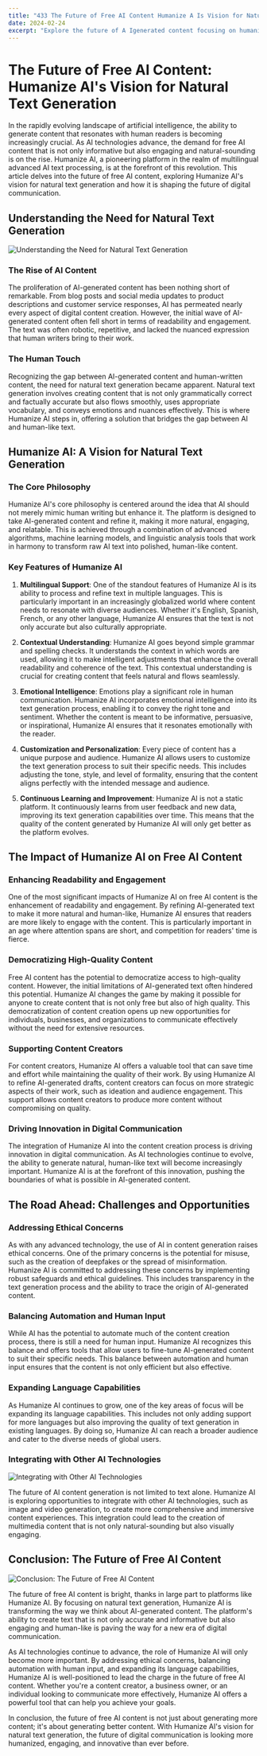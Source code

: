 ```yaml
---
title: "433 The Future of Free AI Content Humanize A Is Vision for Natural Text Generation"
date: 2024-02-24
excerpt: "Explore the future of A Igenerated content focusing on humanizing AI for more natural text generation"
---
```


# The Future of Free AI Content: Humanize AI's Vision for Natural Text Generation

In the rapidly evolving landscape of artificial intelligence, the ability to generate content that resonates with human readers is becoming increasingly crucial. As AI technologies advance, the demand for free AI content that is not only informative but also engaging and natural-sounding is on the rise. Humanize AI, a pioneering platform in the realm of multilingual advanced AI text processing, is at the forefront of this revolution. This article delves into the future of free AI content, exploring Humanize AI's vision for natural text generation and how it is shaping the future of digital communication.

## Understanding the Need for Natural Text Generation

![Understanding the Need for Natural Text Generation](/images/01.jpeg)


### The Rise of AI Content

The proliferation of AI-generated content has been nothing short of remarkable. From blog posts and social media updates to product descriptions and customer service responses, AI has permeated nearly every aspect of digital content creation. However, the initial wave of AI-generated content often fell short in terms of readability and engagement. The text was often robotic, repetitive, and lacked the nuanced expression that human writers bring to their work.

### The Human Touch

Recognizing the gap between AI-generated content and human-written content, the need for natural text generation became apparent. Natural text generation involves creating content that is not only grammatically correct and factually accurate but also flows smoothly, uses appropriate vocabulary, and conveys emotions and nuances effectively. This is where Humanize AI steps in, offering a solution that bridges the gap between AI and human-like text.

## Humanize AI: A Vision for Natural Text Generation

### The Core Philosophy

Humanize AI's core philosophy is centered around the idea that AI should not merely mimic human writing but enhance it. The platform is designed to take AI-generated content and refine it, making it more natural, engaging, and relatable. This is achieved through a combination of advanced algorithms, machine learning models, and linguistic analysis tools that work in harmony to transform raw AI text into polished, human-like content.

### Key Features of Humanize AI

1. **Multilingual Support**: One of the standout features of Humanize AI is its ability to process and refine text in multiple languages. This is particularly important in an increasingly globalized world where content needs to resonate with diverse audiences. Whether it's English, Spanish, French, or any other language, Humanize AI ensures that the text is not only accurate but also culturally appropriate.

2. **Contextual Understanding**: Humanize AI goes beyond simple grammar and spelling checks. It understands the context in which words are used, allowing it to make intelligent adjustments that enhance the overall readability and coherence of the text. This contextual understanding is crucial for creating content that feels natural and flows seamlessly.

3. **Emotional Intelligence**: Emotions play a significant role in human communication. Humanize AI incorporates emotional intelligence into its text generation process, enabling it to convey the right tone and sentiment. Whether the content is meant to be informative, persuasive, or inspirational, Humanize AI ensures that it resonates emotionally with the reader.

4. **Customization and Personalization**: Every piece of content has a unique purpose and audience. Humanize AI allows users to customize the text generation process to suit their specific needs. This includes adjusting the tone, style, and level of formality, ensuring that the content aligns perfectly with the intended message and audience.

5. **Continuous Learning and Improvement**: Humanize AI is not a static platform. It continuously learns from user feedback and new data, improving its text generation capabilities over time. This means that the quality of the content generated by Humanize AI will only get better as the platform evolves.

## The Impact of Humanize AI on Free AI Content

### Enhancing Readability and Engagement

One of the most significant impacts of Humanize AI on free AI content is the enhancement of readability and engagement. By refining AI-generated text to make it more natural and human-like, Humanize AI ensures that readers are more likely to engage with the content. This is particularly important in an age where attention spans are short, and competition for readers' time is fierce.

### Democratizing High-Quality Content

Free AI content has the potential to democratize access to high-quality content. However, the initial limitations of AI-generated text often hindered this potential. Humanize AI changes the game by making it possible for anyone to create content that is not only free but also of high quality. This democratization of content creation opens up new opportunities for individuals, businesses, and organizations to communicate effectively without the need for extensive resources.

### Supporting Content Creators

For content creators, Humanize AI offers a valuable tool that can save time and effort while maintaining the quality of their work. By using Humanize AI to refine AI-generated drafts, content creators can focus on more strategic aspects of their work, such as ideation and audience engagement. This support allows content creators to produce more content without compromising on quality.

### Driving Innovation in Digital Communication

The integration of Humanize AI into the content creation process is driving innovation in digital communication. As AI technologies continue to evolve, the ability to generate natural, human-like text will become increasingly important. Humanize AI is at the forefront of this innovation, pushing the boundaries of what is possible in AI-generated content.

## The Road Ahead: Challenges and Opportunities

### Addressing Ethical Concerns

As with any advanced technology, the use of AI in content generation raises ethical concerns. One of the primary concerns is the potential for misuse, such as the creation of deepfakes or the spread of misinformation. Humanize AI is committed to addressing these concerns by implementing robust safeguards and ethical guidelines. This includes transparency in the text generation process and the ability to trace the origin of AI-generated content.

### Balancing Automation and Human Input

While AI has the potential to automate much of the content creation process, there is still a need for human input. Humanize AI recognizes this balance and offers tools that allow users to fine-tune AI-generated content to suit their specific needs. This balance between automation and human input ensures that the content is not only efficient but also effective.

### Expanding Language Capabilities

As Humanize AI continues to grow, one of the key areas of focus will be expanding its language capabilities. This includes not only adding support for more languages but also improving the quality of text generation in existing languages. By doing so, Humanize AI can reach a broader audience and cater to the diverse needs of global users.

### Integrating with Other AI Technologies

![Integrating with Other AI Technologies](/images/03.jpeg)


The future of AI content generation is not limited to text alone. Humanize AI is exploring opportunities to integrate with other AI technologies, such as image and video generation, to create more comprehensive and immersive content experiences. This integration could lead to the creation of multimedia content that is not only natural-sounding but also visually engaging.

## Conclusion: The Future of Free AI Content

![Conclusion: The Future of Free AI Content](/images/09.jpeg)


The future of free AI content is bright, thanks in large part to platforms like Humanize AI. By focusing on natural text generation, Humanize AI is transforming the way we think about AI-generated content. The platform's ability to create text that is not only accurate and informative but also engaging and human-like is paving the way for a new era of digital communication.

As AI technologies continue to advance, the role of Humanize AI will only become more important. By addressing ethical concerns, balancing automation with human input, and expanding its language capabilities, Humanize AI is well-positioned to lead the charge in the future of free AI content. Whether you're a content creator, a business owner, or an individual looking to communicate more effectively, Humanize AI offers a powerful tool that can help you achieve your goals.

In conclusion, the future of free AI content is not just about generating more content; it's about generating better content. With Humanize AI's vision for natural text generation, the future of digital communication is looking more humanized, engaging, and innovative than ever before.